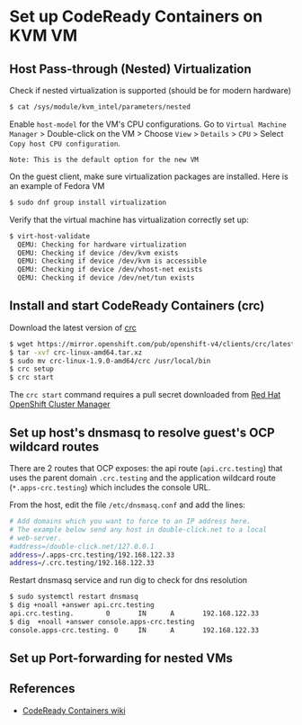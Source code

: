 # Set up CodeReady Containers on KVM VM
## Host Pass-through (Nested) Virtualization
Check if nested virtualization is supported (should be for modern hardware)
```bash
$ cat /sys/module/kvm_intel/parameters/nested
```
Enable `host-model` for the VM's CPU configurations. 
Go to `Virtual Machine Manager` > Double-click on the VM > Choose `View` > `Details` > `CPU` > Select `Copy host CPU configuration`.  

```
Note: This is the default option for the new VM
```
On the guest client, make sure virtualization packages are installed. Here is an example of Fedora VM
```bash
$ sudo dnf group install virtualization
```
Verify that the virtual machine has virtualization correctly set up:
```bash
$ virt-host-validate
  QEMU: Checking for hardware virtualization                                 : PASS
  QEMU: Checking if device /dev/kvm exists                                   : PASS
  QEMU: Checking if device /dev/kvm is accessible                            : PASS
  QEMU: Checking if device /dev/vhost-net exists                             : PASS
  QEMU: Checking if device /dev/net/tun exists                               : PASS
```

## Install and start CodeReady Containers (crc)
Download the latest version of [crc](https://cloud.redhat.com/openshift/install/crc/installer-provisioned)
```bash
$ wget https://mirror.openshift.com/pub/openshift-v4/clients/crc/latest/crc-linux-amd64.tar.xz
$ tar -xvf crc-linux-amd64.tar.xz
$ sudo mv crc-linux-1.9.0-amd64/crc /usr/local/bin
$ crc setup
$ crc start
```
The `crc start` command requires a pull secret downloaded from [Red Hat OpenShift Cluster Manager](https://cloud.redhat.com/openshift/install/crc/installer-provisioned)
## Set up host's dnsmasq to resolve guest's OCP wildcard routes

There are 2 routes that OCP exposes: the api route (`api.crc.testing`) that uses the parent domain `.crc.testing`  and the application wildcard route (`*.apps-crc.testing`) which includes the console URL.

From the host, edit the file `/etc/dnsmasq.conf` and add the lines:
```bash
# Add domains which you want to force to an IP address here.
# The example below send any host in double-click.net to a local
# web-server.
#address=/double-click.net/127.0.0.1
address=/.apps-crc.testing/192.168.122.33
address=/.crc.testing/192.168.122.33
```

Restart dnsmasq service and run dig to check for dns resolution
```bash
$ sudo systemctl restart dnsmasq
$ dig +noall +answer api.crc.testing
api.crc.testing.        0       IN      A       192.168.122.33
$ dig  +noall +answer console.apps-crc.testing
console.apps-crc.testing. 0     IN      A       192.168.122.33
```
## Set up Port-forwarding for nested VMs

## References
- [CodeReady Containers wiki](https://code-ready.github.io/crc/)

